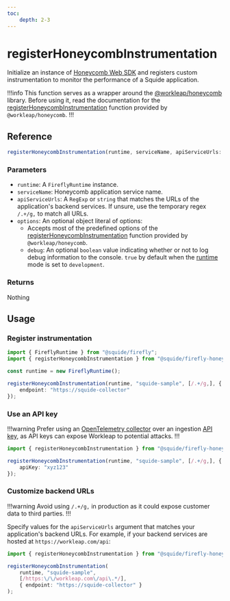 ```yaml
---
toc:
    depth: 2-3
---
```


# registerHoneycombInstrumentation

Initialize an instance of [Honeycomb Web SDK](https://docs.honeycomb.io/send-data/javascript-browser/honeycomb-distribution) and registers custom instrumentation to monitor the performance of a Squide application.

!!!info
This function serves as a wrapper around the [@workleap/honeycomb](https://www.npmjs.com/package/@workleap/honeycomb) library. Before using it, read the documentation for the [registerHoneycombInstrumentation](https://gsoft-inc.github.io/wl-honeycomb-web/reference/registerhoneycombinstrumentation) function provided by `@workleap/honeycomb`.
!!!

## Reference

```ts
registerHoneycombInstrumentation(runtime, serviceName, apiServiceUrls: [string | Regex], options?: {})
```

### Parameters

- `runtime`: A `FireflyRuntime` instance.
- `serviceName`: Honeycomb application service name.
- `apiServiceUrls`: A `RegExp` or `string` that matches the URLs of the application's backend services. If unsure, use the temporary regex `/.+/g,` to match all URLs.
- `options`: An optional object literal of options:
    - Accepts most of the predefined options of the [registerHoneycombInstrumentation](https://gsoft-inc.github.io/wl-honeycomb-web/reference/registerhoneycombinstrumentation) function provided by `@workleap/honeycomb`.
    - `debug`: An optional `boolean` value indicating whether or not to log debug information to the console. `true` by default when the [runtime](../runtime/runtime-class.md) mode is set to `development`.

### Returns

Nothing

## Usage

### Register instrumentation

```ts !#6-8
import { FireflyRuntime } from "@squide/firefly";
import { registerHoneycombInstrumentation } from "@squide/firefly-honeycomb";

const runtime = new FireflyRuntime();

registerHoneycombInstrumentation(runtime, "squide-sample", [/.+/g,], {
    endpoint: "https://squide-collector"
});
```

### Use an API key

!!!warning
Prefer using an [OpenTelemetry collector](https://docs.honeycomb.io/send-data/opentelemetry/collector/) over an ingestion [API key](https://docs.honeycomb.io/get-started/configure/environments/manage-api-keys/#create-api-key), as API keys can expose Workleap to potential attacks.
!!!

```ts !#4
import { registerHoneycombInstrumentation } from "@squide/firefly-honeycomb";

registerHoneycombInstrumentation(runtime, "squide-sample", [/.+/g,], {
    apiKey: "xyz123"
});
```

### Customize backend URLs

!!!warning
Avoid using `/.+/g,` in production as it could expose customer data to third parties.
!!!

Specify values for the `apiServiceUrls` argument that matches your application's backend URLs. For example, if your backend services are hosted at `https://workleap.com/api`:

```ts !#5
import { registerHoneycombInstrumentation } from "@squide/firefly-honeycomb";

registerHoneycombInstrumentation(
    runtime, "squide-sample", 
    [/https:\/\/workleap.com\/api\.*/], 
    { endpoint: "https://squide-collector" }
);
```

<!-- ### Register instrumentation

```ts
import { registerHoneycombInstrumentation } from "@squide/firefly-honeycomb";

registerHoneycombInstrumentation(runtime, "squide-sample", [/.+/g,], {
    endpoint: "https://squide-collector"
});
```

### Use an API key

!!!warning
Prefer using an [OpenTelemetry collector](https://docs.honeycomb.io/send-data/opentelemetry/collector/) over an ingestion [API key](https://docs.honeycomb.io/get-started/configure/environments/manage-api-keys/#create-api-key), as API keys can expose Workleap to potential attacks.
!!!

```ts !#4
import { registerHoneycombInstrumentation } from "@squide/firefly-honeycomb";

registerHoneycombInstrumentation(runtime, "squide-sample", [/.+/g,], {
    apiKey: "xyz123"
});
``` -->

<!-- ### Customize backend URLs

!!!warning
Avoid using `/.+/g,` in production as it could expose customer data to third parties.
!!!

Specify values for the `apiServiceUrls` argument that matches your application's backend URLs. For example, if your backend services are hosted at `https://workleap.com/api`:

```ts !#5
import { registerHoneycombInstrumentation } from "@squide/firefly-honeycomb";

registerHoneycombInstrumentation(
    runtime, "squide-sample", 
    [/https:\/\/workleap.com\/api\.*/], 
    { endpoint: "https://squide-collector" }
);
```

### Register custom instrumentation

```ts !#6-8
import { registerHoneycombInstrumentation } from "@squide/firefly-honeycomb";
import { LongTaskInstrumentation } from "@opentelemetry/instrumentation-long-task";

registerHoneycombInstrumentation(runtime, "squide-sample", [/.+/g,], {
    endpoint: "https://squide-collector",
    instrumentations: [
        new LongTaskInstrumentation()
    ]
});
```

### Register a span processor

```ts CustomSpanPressor.ts
export class CustomSpanProcessor implements SpanProcessor {
    onStart(span: Span): void {
        span.setAttributes({
            "processor.name": "CustomSpanPressor"
        });
    }

    onEnd(): void {}

    forceFlush() {
        return Promise.resolve();
    }

    shutdown() {
        return Promise.resolve();
    }
}
```

```ts !#6-8
import { registerHoneycombInstrumentation } from "@squide/firefly-honeycomb";
import { CustomSpanProcessor } from "./CustomSpanProcessor.ts";

registerHoneycombInstrumentation(runtime, "squide-sample", [/.+/g,], {
    endpoint: "https://squide-collector",
    spanProcessors: [
        new CustomSpanProcessor()
    ]
});
```

### Customize fetch instrumentation

To extend or replace the default [@opentelemetry/instrumentation-fetch](https://github.com/open-telemetry/opentelemetry-js/tree/main/experimental/packages/opentelemetry-instrumentation-fetch) options, provide a function that returns an object literal with the desired options. This function will receive an object literal containing the default options, which you can either extend or replace.

```ts !#5-10
import { registerHoneycombInstrumentation } from "@squide/firefly-honeycomb";

registerHoneycombInstrumentation(runtime, "squide-sample", [/.+/g,], {
    endpoint: "https://squide-collector",
    fetchInstrumentation: (defaultOptions) => {
        return {
            ...defaultOptions,
            ignoreNetworkEvents: false
        }
    }
});
```

### Disable fetch instrumentation

```ts !#5
import { registerHoneycombInstrumentation } from "@squide/firefly-honeycomb";

registerHoneycombInstrumentation(runtime, "squide-sample", [/.+/g,], {
    endpoint: "https://squide-collector",
    fetchInstrumentation: false
});
```

### Customize DOM instrumentation

To extend or replace the default [@opentelemetry/instrumentation-document-load](https://github.com/open-telemetry/opentelemetry-js-contrib/tree/main/plugins/web/opentelemetry-instrumentation-document-load#document-load-instrumentation-options) options, provide a function that returns an object literal with the desired options. This function will receive an object literal containing the default options, which you can either extend or replace.

```ts !#5-10
import { registerHoneycombInstrumentation } from "@squide/firefly-honeycomb";

registerHoneycombInstrumentation(runtime, "squide-sample", [/.+/g,], {
    endpoint: "https://squide-collector",
    documentLoadInstrumentation: (defaultOptions) => {
        return {
            ...defaultOptions,
            ignoreNetworkEvents: false
        }
    }
});
```

### Disable DOM instrumentation

```ts !#5
import { registerHoneycombInstrumentation } from "@squide/firefly-honeycomb";

registerHoneycombInstrumentation(runtime, "squide-sample", [/.+/g,], {
    endpoint: "https://squide-collector",
    documentLoadInstrumentation: false
});
```

### Enable XHR instrumentation

By default, [@opentelemetry/instrumentation-xml-http-request](https://github.com/open-telemetry/opentelemetry-js/tree/main/experimental/packages/opentelemetry-instrumentation-xml-http-request) is disabled. To enable this instrumentation, provide a function that returns an object literal with the desired options. This function will receive an object literal of default options, which you can extend or replace as needed.

```ts !#5-10
import { registerHoneycombInstrumentation } from "@squide/firefly-honeycomb";

registerHoneycombInstrumentation(runtime, "squide-sample", [/.+/g,], {
    endpoint: "https://squide-collector",
    xmlHttpRequestInstrumentation: (defaultOptions) => {
        return {
            ...defaultOptions,
            ignoreNetworkEvents: false
        }
    }
});
```

### Enable user interactions instrumentation

By default, [@opentelemetryinstrumentation-user-interaction](https://github.com/open-telemetry/opentelemetry-js-contrib/tree/main/plugins/web/opentelemetry-instrumentation-user-interaction) is disabled. To enable this instrumentation, provide a function that returns an object literal with the desired options. This function will receive an object literal of default options, which you can extend or replace as needed.

```ts !#5-10
import { registerHoneycombInstrumentation } from "@squide/firefly-honeycomb";

registerHoneycombInstrumentation(runtime, "squide-sample", [/.+/g,], {
    endpoint: "https://squide-collector",
    userInteractionInstrumentation: (defaultOptions) => {
        return {
            ...defaultOptions,
            eventNames: ["submit", "click", "keypress"]
        }
    }
});
```

## Configuration transformers

!!!warning
We do not guarantee that your configuration transformers won't break after an update. It's your responsibility to keep them up to date with new releases.
!!!

The [predefined options](#parameters) are useful to quickly customize the default configuration of the [Honeycomb Web SDK](https://docs.honeycomb.io/send-data/javascript-browser/honeycomb-distribution), but only covers a subset of the [options](https://docs.honeycomb.io/send-data/javascript-browser/honeycomb-distribution/#advanced-configuration). If you need full control over the configuration, you can provide configuration transformer functions through the `transformers` option of the `registerHoneycombInstrumentation` function. Remember, **no locked in** :heart::v:.

To view the default configuration of `registerHoneycombInstrumentation`, have a look at the [registerHoneycombInstrumentation.ts](https://github.com/gsoft-inc/wl-squide/blob/main/packages/firefly-honeycomb/src/registerHoneycombInstrumentation.ts) file on GitHub.

### Transformers

```ts
transformer(options: HoneycombSdkOptions, runtime: FireflyRuntime) => HoneycombSdkOptions;
```

```tsx !#3-7,11
import { registerHoneycombInstrumentation, type HoneycombSdkOptionsTransformer } from "@squide/firefly-honeycomb";

const skipOptionsValidationTransformer: HoneycombSdkOptionsTransformer = config => {
    config.skipOptionsValidation = true;

    return config;
}

registerHoneycombInstrumentation(runtime, "squide-sample", [/.+/g,], {
    endpoint: "https://squide-collector",
    transformers: [skipOptionsValidationTransformer]
});
```

### Execution context

Generic transformers can use the `runtime` argument to gather additional information about their execution context, like the `mode` they are operating in:

```ts !#4 transformer.js
import type { HoneycombSdkOptionsTransformer } from "@squide/firefly-honeycomb";

const skipOptionsValidationTransformer: HoneycombSdkOptionsTransformer = (config, runtime) => {
    if (runtime.mode === "development") {
        config.skipOptionsValidation = true;
    }

    return config;
}
``` -->

